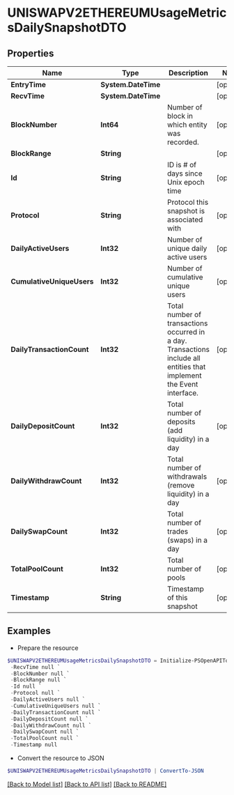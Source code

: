 # UNISWAPV2ETHEREUMUsageMetricsDailySnapshotDTO
## Properties

Name | Type | Description | Notes
------------ | ------------- | ------------- | -------------
**EntryTime** | **System.DateTime** |  | [optional] 
**RecvTime** | **System.DateTime** |  | [optional] 
**BlockNumber** | **Int64** | Number of block in which entity was recorded. | [optional] 
**BlockRange** | **String** |  | [optional] 
**Id** | **String** | ID is # of days since Unix epoch time | [optional] 
**Protocol** | **String** | Protocol this snapshot is associated with | [optional] 
**DailyActiveUsers** | **Int32** | Number of unique daily active users | [optional] 
**CumulativeUniqueUsers** | **Int32** | Number of cumulative unique users | [optional] 
**DailyTransactionCount** | **Int32** | Total number of transactions occurred in a day. Transactions include all entities that implement the Event interface. | [optional] 
**DailyDepositCount** | **Int32** | Total number of deposits (add liquidity) in a day | [optional] 
**DailyWithdrawCount** | **Int32** | Total number of withdrawals (remove liquidity) in a day | [optional] 
**DailySwapCount** | **Int32** | Total number of trades (swaps) in a day | [optional] 
**TotalPoolCount** | **Int32** | Total number of pools | [optional] 
**Timestamp** | **String** | Timestamp of this snapshot | [optional] 

## Examples

- Prepare the resource
```powershell
$UNISWAPV2ETHEREUMUsageMetricsDailySnapshotDTO = Initialize-PSOpenAPIToolsUNISWAPV2ETHEREUMUsageMetricsDailySnapshotDTO  -EntryTime null `
 -RecvTime null `
 -BlockNumber null `
 -BlockRange null `
 -Id null `
 -Protocol null `
 -DailyActiveUsers null `
 -CumulativeUniqueUsers null `
 -DailyTransactionCount null `
 -DailyDepositCount null `
 -DailyWithdrawCount null `
 -DailySwapCount null `
 -TotalPoolCount null `
 -Timestamp null
```

- Convert the resource to JSON
```powershell
$UNISWAPV2ETHEREUMUsageMetricsDailySnapshotDTO | ConvertTo-JSON
```

[[Back to Model list]](../README.md#documentation-for-models) [[Back to API list]](../README.md#documentation-for-api-endpoints) [[Back to README]](../README.md)

